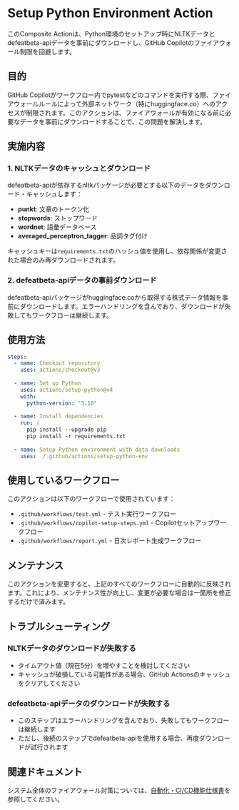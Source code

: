 # Setup Python Environment Action

このComposite Actionは、Python環境のセットアップ時にNLTKデータとdefeatbeta-apiデータを事前にダウンロードし、GitHub Copilotのファイアウォール制限を回避します。

## 目的

GitHub Copilotがワークフロー内でpytestなどのコマンドを実行する際、ファイアウォールルールによって外部ネットワーク（特にhuggingface.co）へのアクセスが制限されます。このアクションは、ファイアウォールが有効になる前に必要なデータを事前にダウンロードすることで、この問題を解決します。

## 実施内容

### 1. NLTKデータのキャッシュとダウンロード

defeatbeta-apiが依存するnltkパッケージが必要とする以下のデータをダウンロード・キャッシュします：

- **punkt**: 文章のトークン化
- **stopwords**: ストップワード
- **wordnet**: 語彙データベース
- **averaged_perceptron_tagger**: 品詞タグ付け

キャッシュキーは`requirements.txt`のハッシュ値を使用し、依存関係が変更された場合のみ再ダウンロードされます。

### 2. defeatbeta-apiデータの事前ダウンロード

defeatbeta-apiパッケージがhuggingface.coから取得する株式データ情報を事前にダウンロードします。エラーハンドリングを含んでおり、ダウンロードが失敗してもワークフローは継続します。

## 使用方法

```yaml
steps:
  - name: Checkout repository
    uses: actions/checkout@v3
  
  - name: Set up Python
    uses: actions/setup-python@v4
    with:
      python-version: "3.10"
  
  - name: Install dependencies
    run: |
      pip install --upgrade pip
      pip install -r requirements.txt
  
  - name: Setup Python environment with data downloads
    uses: ./.github/actions/setup-python-env
```

## 使用しているワークフロー

このアクションは以下のワークフローで使用されています：

- `.github/workflows/test.yml` - テスト実行ワークフロー
- `.github/workflows/copilot-setup-steps.yml` - Copilotセットアップワークフロー
- `.github/workflows/report.yml` - 日次レポート生成ワークフロー

## メンテナンス

このアクションを変更すると、上記のすべてのワークフローに自動的に反映されます。これにより、メンテナンス性が向上し、変更が必要な場合は一箇所を修正するだけで済みます。

## トラブルシューティング

### NLTKデータのダウンロードが失敗する

- タイムアウト値（現在5分）を増やすことを検討してください
- キャッシュが破損している可能性がある場合、GitHub Actionsのキャッシュをクリアしてください

### defeatbeta-apiデータのダウンロードが失敗する

- このステップはエラーハンドリングを含んでおり、失敗してもワークフローは継続します
- ただし、後続のステップでdefeatbeta-apiを使用する場合、再度ダウンロードが試行されます

## 関連ドキュメント

システム全体のファイアウォール対策については、[自動化・CI/CD機能仕様書](./../specs/automation-cicd.md#ファイアウォール対策)を参照してください。
